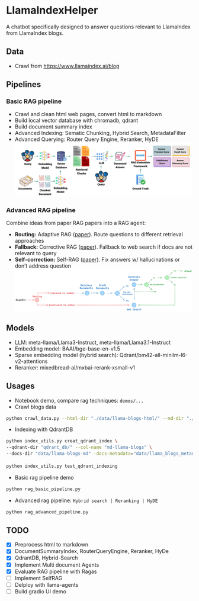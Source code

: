 # LlamaIndexHelper
A chatbot specifically designed to answer questions relevant to LlamaIndex from LlamaIndex blogs.

## Data
- Crawl from https://www.llamaindex.ai/blog

## Pipelines
### Basic RAG pipeline

- Crawl and clean html web pages, convert html to markdown 
- Build local vector database with chromadb, qdrant
- Build document summary index
- Advanced Indexing: Sematic Chunking, Hybrid Search, MetadataFilter
- Advanced Querying: Router Query Engine, Reranker, HyDE
![Basic pipeline RAG](./assets/rag_basic_pipeline.webp)


### Advanced RAG pipeline
Combine ideas from paper RAG papers into a RAG agent:

- **Routing:**  Adaptive RAG ([paper](https://arxiv.org/abs/2403.14403)). Route questions to different retrieval approaches
- **Fallback:** Corrective RAG ([paper](https://arxiv.org/pdf/2401.15884.pdf)). Fallback to web search if docs are not relevant to query
- **Self-correction:** Self-RAG ([paper](https://arxiv.org/abs/2310.11511)). Fix answers w/ hallucinations or don’t address question
![Advanced RAG pipeline](./assets/rag_agent_pipeline.png)

## Models
- LLM: meta-llama/Llama3-Instruct, meta-llama/Llama3.1-Instruct
- Embedding model: BAAI/bge-base-en-v1.5
- Sparse embedding model (hybrid search): Qdrant/bm42-all-minilm-l6-v2-attentions
- Reranker: mixedbread-ai/mxbai-rerank-xsmall-v1


## Usages
- Notebook demo, compare rag techniques: `demos/...`
- Crawl blogs data
```bash
python crawl_data.py --html-dir "./data/llama-blogs-html/" --md-dir "./data/llama-blogs-md/"
```

- Indexing with QdrantDB
```bash
python index_utils.py creat_qdrant_index \
--qdrant-dir "qdrant_db/" --col-name "md-llama-blogs" \
--docs-dir "data/llama-blogs-md" -docs-metadata="data/llama_blogs_metadata.json"

python index_utils.py test_qdrant_indexing
```

- Basic rag pipeline demo
```bash
python rag_basic_pipeline.py 
```

- Advanced rag pipeline: `Hybrid search | Reranking | HyDE`
```bash
python rag_advanced_pipeline.py
```
## TODO
- [x] Preprocess html to markdown
- [x] DocumentSummaryIndex, RouterQueryEngine, Reranker, HyDe
- [x] QdrantDB, Hybrid-Search
- [x] Implement Multi document Agents
- [x] Evaluate RAG pipeline with Ragas
- [ ] Implement SelfRAG
- [ ] Delploy with llama-agents
- [ ] Build gradio UI demo
